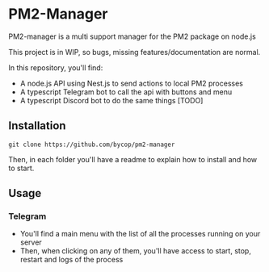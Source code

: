 # PM2-Manager

PM2-manager is a multi support manager for the PM2 package on node.js

This project is in WIP, so bugs, missing features/documentation are normal.

In this repository, you'll find:
- A node.js API using Nest.js to send actions to local PM2 processes
- A typescript Telegram bot to call the api with buttons and menu 
- A typescript Discord bot to do the same things [TODO]

## Installation

```
git clone https://github.com/bycop/pm2-manager
```

Then, in each folder you'll have a readme to explain how to install and how to start.

## Usage

### Telegram

- You'll find a main menu with the list of all the processes running on your server
- Then, when clicking on any of them, you'll have access to start, stop, restart and logs of the process

